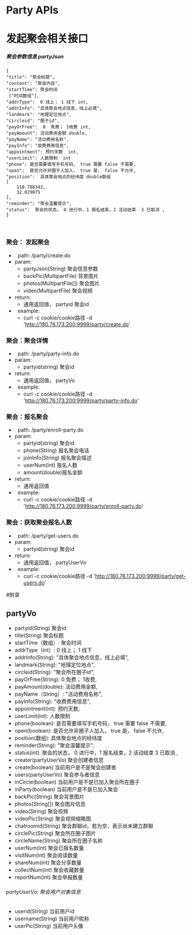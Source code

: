 Party APIs
================
#  发起聚会相关接口

##### 聚会参数信息 partyJson
    {
    "title": "聚会标题",
    "content": "聚会内容",
    "startTime": 聚会时间
     ["时间数组"],
    "addrType":  0 线上； 1 线下 int,
    "addrInfo": "具体聚会地点信息，线上必填",
    "landmark": "地理定位地点",
    "circleid": "圈子id",
    "payOrFree":  0  免费； 1收费 int,
    "payAmount": 活动费用金额 double,
    "payName": "活动费用名称",
    "payInfo": "收费费用信息",
    "appointment": 预约天数  int,
    "userLimit": 人数限制  int
    "phone": 是否需要填写手机号码， true 需要 false 不需要,
    "open":  是否允许非圈子人加入， true 是， false 不允许,
    "position":  具体聚会地点的经纬度 double数组
    [
        118.788343,
        32.029075
    ],
    "reminder": "聚会温馨提示",
    "status":  聚会的状态， 0 进行中，1 报名结束，2 活动结束  3 已取消 ,
    }
    
### 聚会： 发起聚会
*   path: /party/create.do
*   param:
    -   partyJson(String) 聚会信息参数
    -   backPic(MultipartFile)  背景图片
	-   photos(MultipartFile[]) 聚会图片 
	-   video(MultipartFile)  聚会视频
*   return:
    -   通用返回值， partyid 聚会id
*   example:
    -   curl -c cookie/cookie路径 -d  'http://180.76.173.200:9999/party/create.do'
	

### 聚会：聚会详情
*   path: /party/party-info.do
*   param:
    -   partyid(string) 聚会id
*   return:
    -   通用返回值， partyVo
*   example:
    -   curl -c cookie/cookie路径 -d 'http://180.76.173.200:9999/party/party-info.do'	



### 聚会：报名聚会
*   path: /party/enroll-party.do
*   param:
    -   partyid(string) 聚会id
    -   phone(String) 报名聚会电话
    -   joinInfo(String) 报名聚会描述
    -   userNum(int) 报名人数
    -   amount(double)报名金额
*   return:
    -   通用返回值
*   example:
    -   curl -c cookie/cookie路径 -d   'http://180.76.173.200:9999/party/enroll-party.do'


### 聚会：获取聚会报名人数
*   path: /party/get-users.do
*   param:
    -   partyid(string) 聚会id
*   return:
    -   通用返回值， partyUserVo
*   example:
    -   curl -c cookie/cookie路径 -d 'http://180.76.173.200:9999/party/get-users.do'	  
    	
	
	


 
#附录
## partyVo  
*   partyid(String)     聚会id
*   title(String)       聚会标题
*   startTime（数组）: 聚会时间
*   addrType（int）:  0 线上； 1 线下
*   addrInfo(String): "具体聚会地点信息，线上必填",
*   landmark(String): "地理定位地点",
*   circleid(String): "聚会所在圈子id",
*   payOrFree(String):  0  免费； 1收费,
*   payAmount(double): 活动费用金额,
*   payName（String）: "活动费用名称",
*   payInfo(String): "收费费用信息",
*   appointment(int): 预约天数,
*   userLimit(int): 人数限制
*   phone(boolean): 是否需要填写手机号码， true 需要 false 不需要,
*   open(boolean):  是否允许非圈子人加入， true 是， false 不允许,
*   position(数组):  具体聚会地点的经纬度
*   reminder(String): "聚会温馨提示",
*   status(int):  聚会的状态， 0 进行中，1 报名结束，2 活动结束  3 已取消 ,
*   creater(partyUserVo) 聚会创建者信息
*   create(boolean) 当前用户是不是聚会创建者
*   users(partyUserVo) 聚会参与者信息
*   inCircle(boolean)  当前用户是不是已加入聚会所在圈子
*   inParty(boolean)  当前用户是不是已加入聚会
*   backPic(String)  聚会背景图片
*   photos(String[]) 聚会图片信息
*   video(String)   聚会视频
*   videoPic(String)  聚会视频缩略图
*   chatroomid(String) 聚会群聊id，若为空，表示尚未建立群聊
*   circlePic(String)  聚会所在圈子图片
*   circleName(String) 聚会所在圈子名称
*   userNum(int)  聚会已报名数量
*   visitNum(int) 聚会阅读数量
*   shareNum(int) 聚会分享数量
*   collectNum(int)  聚会收藏数量
*   reportNum(int)  聚会举报数量
######   partyUserVo:  聚会用户对象信息   
*   userid(String)   当前用户id
*   username(String) 当前用户昵称
*   userPic(String) 当前用户头像


